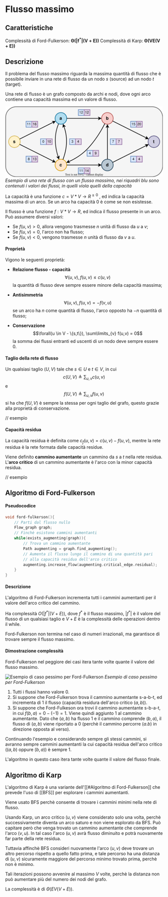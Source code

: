 # Flusso massimo
## Caratteristiche
Complessità di Ford-Fulkerson: $\boldsymbol{\Theta(|f^*|(V+E))}$
Complessità di Karp: $\boldsymbol{\Theta(VE(V+E))}$

## Descrizione
Il problema del flusso massimo riguarda la massima quantità di flusso che è possibile inviare in una rete di flusso da un nodo $s$ (source) ad un nodo $t$ (target).

Una rete di flusso è un grafo composto da archi e nodi, dove ogni arco contiene una capacità massima ed un valore di flusso.

![Esempio di una rete di flusso con un flusso massimo](Images/max_flow.svg)
*Esempio di una rete di flusso con un flusso massimo, nei riquadri blu sono contenuti i valori dei flussi, in quelli viola quelli della capacità*

La capacità è una funzione $c = V*V \to R^{\ge 0}$ , ed indica la capacità massima di un arco. Se un arco ha capacità $0$ è come se non esistesse.

Il flusso è una funzione $f: V*V \to R$, ed indica il flusso presente in un arco. Può assumere diversi valori:
- Se $f(u,v) \gt 0$, allora vengono trasmesse $n$ unità di flusso da $u$ a $v$;
- Se $f(u,v) = 0$, l'arco non ha flusso;
- Se $f(u,v) \lt 0$, vengono trasmesse $n$ unità di flusso da $v$ a $u$. 

#### Proprietà
Vigono le seguenti proprietà:
- **Relazione flusso - capacità**$$\forall (u,v), f(u,v) \le c(u,v)$$la quantità di flusso deve sempre essere minore della capacità massima;

- **Antisimmetria**$$\forall (u,v), f(u,v) = -f(v,u)$$se un arco ha $n$ come quantità di flusso, l'arco opposto ha $-n$ quantità di flusso;

- **Conservazione**$$\forall(u \in V - \{s,t\}), \sum\limits_{v} f(u,v) = 0$$la somma dei flussi entranti ed uscenti di un nodo deve sempre essere $0$.

#### Taglio della rete di flusso
Un qualsiasi taglio $(U,V)$ tale che $s \in U$ e $t \in V$, in cui $$c(U,V) \triangleq \sum_{u,v} c(u,v)$$ e$$f(U,V) \triangleq \sum_{u,v} f(u,v)$$
si ha che $f(U,V)$ è sempre la stessa per ogni taglio del grafo, questo grazie alla proprietà di conservazione.

// esempio

#### Capacità residua
La capacità residua è definita come $c_f(u,v) = c(u,v)-f(u,v)$, mentre la rete residua è la rete formata dalle capacità residue.

Viene definito **cammino aumentante** un cammino da $s$ a $t$ nella rete residua.
L'**arco critico** di un cammino aumentante è l'arco con la minor capacità residua.

// esempio

## Algoritmo di Ford-Fulkerson
#### Pseudocodice
````c
void ford-fulkerson(){
	// Parti dal flusso nullo
	Flow_graph graph;
	// Finchè esistono cammini aumentanti
	while(exists_augmenting(graph)){
		// Trova un cammino aumentante
		Path augmenting = graph.find_augmenting();
		// Aumenta il flusso lungo il cammino di una quantità pari 
		// alla capacità residua dell'arco critico
		augmenting.increase_flow(augmenting.critical_edge.residual);
	}
}
````

#### Descrizione
L'algoritmo di Ford-Fulkerson incrementa tutti i cammini aumentanti per il valore dell'arco critico del cammino.

Ha complessità $O(|f^*|(V+E))$, dove $f^*$ è il flusso massimo, $|f^*|$ è il valore del flusso di un qualsiasi taglio e $V+E$ è la complessità delle operazioni dentro il while.

Ford-Fulkerson non termina nel caso di numeri irrazionali, ma garantisce di trovare sempre il flusso massimo.

#### Dimostrazione complessità
Ford-Fulkerson nel peggiore dei casi itera tante volte quante il valore del flusso massimo.

![Esempio di caso pessimo per Ford-Fulkerson](ford_fulkerson_worst_case.svg)
*Esempio di caso pessimo per Ford-Fulkerson*

1. Tutti i flussi hanno valore 0.
2. Si suppone che Ford-Fulkerson trova il cammino aumentante s-a-b-t, ed incrementa di $1$ il flusso (capacità residura dell'arco critico $(a,b)$).
3. Si suppone che Ford-Fulkeson ora trovi il cammino aumentante s-b-a-t, in cui $f(b,a) = 0-(-1)=1$. Viene quindi aggiunto $1$ al cammino aumentante. Dato che $(a,b)$ ha flusso $1$ e il cammino comprende $(b,a)$, il flusso di $(a,b)$ viene riportato a $0$ (perchè il cammino percorre $(a.b)$ in direzione opposta al verso).

Continuando l'esempio e considerando sempre gli stessi cammini, si avranno sempre cammini aumentanti la cui capacità residua dell'arco critico ($(a,b)$ oppure $(b,a)$) è sempre 1.

L'algoritmo in questo caso itera tante volte quante il valore del flusso finale.

## Algoritmo di Karp
L'algoritmo di Karp è una variante dell'[[#Algoritmo di Ford-Fulkerson]] che prevede l'uso di [[BFS]] per esplorare i cammini aumentanti.

Viene usato BFS perchè consente di trovare i cammini minimi nella rete di flusso.

Usando Karp, un arco critico $(u,v)$ viene considerato solo una volta, perchè successivamente diventa un arco saturo e non viene esplorato da BFS.
Può capitare però che venga trovato un cammino aumentante che comprende l'arco $(v,u)$. In tal caso l'arco $(u,v)$ avrà flusso diminuito e potrà nuovamente far parte della rete residua.

Tuttavia affinchè BFS consideri nuovamente l'arco $(u,v)$ deve trovare un altro percorso rispetto a quello fatto prima, e tale percorso ha una distanza di $(u,v)$ sicuramente maggiore del percorso minimo trovato prima, perchè non è minimo.

Tali iterazioni possono avvenire al massimo $V$ volte, perchè la distanza non può aumentare più del numero dei nodi del grafo.

La complessità è di $\Theta(EV(V+E))$.